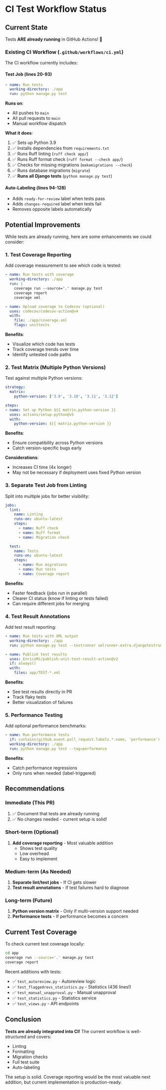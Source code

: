 # CI Test Workflow Status

## Current State

Tests **ARE already running** in GitHub Actions! 🎉

### Existing CI Workflow (`.github/workflows/ci.yml`)

The CI workflow currently includes:

#### Test Job (lines 20-93)
```yaml
- name: Run tests
  working-directory: ./app
  run: python manage.py test
```

**Runs on**:
- All pushes to `main`
- All pull requests to `main`
- Manual workflow dispatch

**What it does**:
1. ✅ Sets up Python 3.9
2. ✅ Installs dependencies from `requirements.txt`
3. ✅ Runs Ruff linting (`ruff check app/`)
4. ✅ Runs Ruff format check (`ruff format --check app/`)
5. ✅ Checks for missing migrations (`makemigrations --check`)
6. ✅ Runs database migrations (`migrate`)
7. ✅ **Runs all Django tests** (`python manage.py test`)

#### Auto-Labeling (lines 94-128)
- Adds `ready-for-review` label when tests pass
- Adds `changes-required` label when tests fail
- Removes opposite labels automatically

## Potential Improvements

While tests are already running, here are some enhancements we could consider:

### 1. Test Coverage Reporting

Add coverage measurement to see which code is tested:

```yaml
- name: Run tests with coverage
  working-directory: ./app
  run: |
    coverage run --source='.' manage.py test
    coverage report
    coverage xml

- name: Upload coverage to Codecov (optional)
  uses: codecov/codecov-action@v4
  with:
    file: ./app/coverage.xml
    flags: unittests
```

**Benefits**:
- Visualize which code has tests
- Track coverage trends over time
- Identify untested code paths

### 2. Test Matrix (Multiple Python Versions)

Test against multiple Python versions:

```yaml
strategy:
  matrix:
    python-version: ['3.9', '3.10', '3.11', '3.12']

steps:
- name: Set up Python ${{ matrix.python-version }}
  uses: actions/setup-python@v5
  with:
    python-version: ${{ matrix.python-version }}
```

**Benefits**:
- Ensure compatibility across Python versions
- Catch version-specific bugs early

**Considerations**:
- Increases CI time (4x longer)
- May not be necessary if deployment uses fixed Python version

### 3. Separate Test Job from Linting

Split into multiple jobs for better visibility:

```yaml
jobs:
  lint:
    name: Linting
    runs-on: ubuntu-latest
    steps:
      - name: Ruff check
      - name: Ruff format
      - name: Migration check

  test:
    name: Tests
    runs-on: ubuntu-latest
    steps:
      - name: Run migrations
      - name: Run tests
      - name: Coverage report
```

**Benefits**:
- Faster feedback (jobs run in parallel)
- Clearer CI status (know if linting or tests failed)
- Can require different jobs for merging

### 4. Test Result Annotations

Add test result reporting:

```yaml
- name: Run tests with XML output
  working-directory: ./app
  run: python manage.py test --testrunner xmlrunner.extra.djangotestrunner.XMLTestRunner

- name: Publish test results
  uses: EnricoMi/publish-unit-test-result-action@v2
  if: always()
  with:
    files: app/TEST-*.xml
```

**Benefits**:
- See test results directly in PR
- Track flaky tests
- Better visualization of failures

### 5. Performance Testing

Add optional performance benchmarks:

```yaml
- name: Run performance tests
  if: contains(github.event.pull_request.labels.*.name, 'performance')
  working-directory: ./app
  run: python manage.py test --tag=performance
```

**Benefits**:
- Catch performance regressions
- Only runs when needed (label-triggered)

## Recommendations

### Immediate (This PR)
1. ✅ Document that tests are already running
2. ✅ No changes needed - current setup is solid!

### Short-term (Optional)
1. **Add coverage reporting** - Most valuable addition
   - Shows test quality
   - Low overhead
   - Easy to implement

### Medium-term (As Needed)
1. **Separate lint/test jobs** - If CI gets slower
2. **Test result annotations** - If test failures hard to diagnose

### Long-term (Future)
1. **Python version matrix** - Only if multi-version support needed
2. **Performance tests** - If performance becomes a concern

## Current Test Coverage

To check current test coverage locally:

```bash
cd app
coverage run --source='.' manage.py test
coverage report
```

Recent additions with tests:
- ✅ `test_autoreview.py` - Autoreview logic
- ✅ `test_flaggedrevs_statistics.py` - Statistics (436 lines!)
- ✅ `test_manual_unapproval.py` - Manual unapproval
- ✅ `test_statistics.py` - Statistics service
- ✅ `test_views.py` - API endpoints

## Conclusion

**Tests are already integrated into CI!** The current workflow is well-structured and covers:
- Linting
- Formatting
- Migration checks
- Full test suite
- Auto-labeling

The setup is solid. Coverage reporting would be the most valuable next addition, but current implementation is production-ready.
